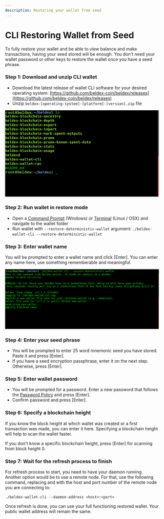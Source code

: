 ```yaml
---
description: Restoring your wallet from seed
---
```


# CLI Restoring Wallet from Seed

To fully restore your wallet and be able to view balance and make transactions, having your seed stored will be enough. You don't need your wallet password or other keys to restore the wallet once you have a seed phrase.

### Step 1: Download and unzip CLI wallet <a href="#step-1-download-and-unzip-cli-wallet" id="step-1-download-and-unzip-cli-wallet"></a>

* Download the latest release of wallet CLI software for your desired operating system: [https://github.com/beldex-coin/beldex/releases](https://github.com/beldex-coin/beldex/releases)
* Unzip `beldex-[operating-system]-[platform]-[version].zip` file

![](<../../.gitbook/assets/cliwalletfolder (1).jpg>)

### Step 2: Run wallet in restore mode <a href="#step-2-run-wallet-in-restore-mode" id="step-2-run-wallet-in-restore-mode"></a>

* Open a [Command Prompt](https://en.wikipedia.org/wiki/Cmd.exe) (Windows) or [Terminal](https://en.wikipedia.org/wiki/Terminal\_emulator) (Linux / OSX) and navigate to the wallet folder
* Run wallet with `--restore-deterministic-wallet` argument: `./beldex-wallet-cli --restore-deterministic-wallet`

### Step 3: Enter wallet name <a href="#step-3-enter-wallet-name" id="step-3-enter-wallet-name"></a>

You will be prompted to enter a wallet name and click \[Enter]. You can enter any name here, use something rememberable and meaningful.

![](../../.gitbook/assets/cliwalletrestore.jpg)

### Step 4: Enter your seed phrase <a href="#step-4-enter-your-seed-phrase" id="step-4-enter-your-seed-phrase"></a>

* You will be prompted to enter 25 word mnemonic seed you have stored. Paste it and press \[Enter].&#x20;
* If you have a seed encryption passphrase, enter it on the next step. Otherwise, press \[Enter].

### Step 5: Enter wallet password <a href="#step-5-enter-wallet-password" id="step-5-enter-wallet-password"></a>

* You will be prompted for a password. Enter a new password that follows the [Password Policy](https://en.wikipedia.org/wiki/Password\_policy) and press \[Enter].
* Confirm password and press \[Enter].

### Step 6: Specify a blockchain height <a href="#step-6-specify-a-blockchain-height" id="step-6-specify-a-blockchain-height"></a>

If you know the block height at which wallet was created or a first transaction was made, you can enter it here. Specifying a blockchain height will help to scan the wallet faster.

If you don't know a specific blockchain height, press \[Enter] for scanning from block height 0.

### Step 7: Wait for the refresh process to finish <a href="#step-7-wait-for-the-refresh-process-to-finish" id="step-7-wait-for-the-refresh-process-to-finish"></a>

For refresh process to start, you need to have your daemon running. Another option would be to use a remote node. For that, use the following command, replacing and with the host and port number of the remote node you are connecting to:

```
./beldex-wallet-cli --daemon-address <host>:<port>
```

Once refresh is done, you can use your full functioning restored wallet. Your public wallet address will remain the same.
